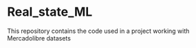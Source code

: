# Real_state_ML
This repository contains the code used in a project working with Mercadolibre datasets
